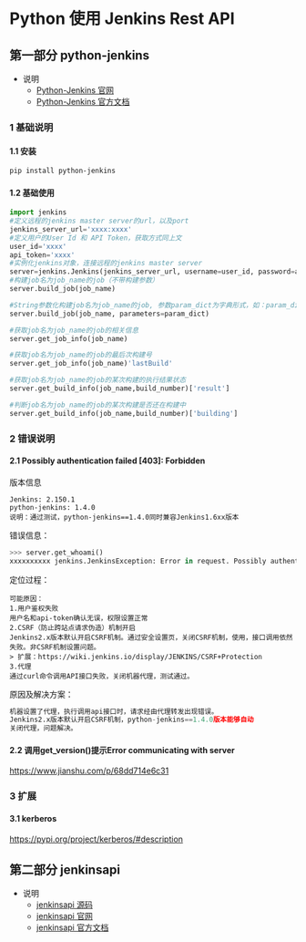 # Python 使用 Jenkins Rest API

## 第一部分 python-jenkins

* 说明
  * [Python-Jenkins 官网](https://pypi.python.org/pypi/python-jenkins/)
  * [Python-Jenkins 官方文档](https://python-jenkins.readthedocs.io/en/latest/api.html)

### 1 基础说明

#### 1.1 安装

```bash
pip install python-jenkins
```

#### 1.2 基础使用

```python
import jenkins
#定义远程的jenkins master server的url，以及port
jenkins_server_url='xxxx:xxxx'
#定义用户的User Id 和 API Token，获取方式同上文
user_id='xxxx'
api_token='xxxx'
#实例化jenkins对象，连接远程的jenkins master server
server=jenkins.Jenkins(jenkins_server_url, username=user_id, password=api_token)
#构建job名为job_name的job（不带构建参数）
server.build_job(job_name)

#String参数化构建job名为job_name的job, 参数param_dict为字典形式，如：param_dict= {"param1"：“value1”， “param2”：“value2”} 
server.build_job(job_name, parameters=param_dict)

#获取job名为job_name的job的相关信息
server.get_job_info(job_name)

#获取job名为job_name的job的最后次构建号
server.get_job_info(job_name)'lastBuild'

#获取job名为job_name的job的某次构建的执行结果状态
server.get_build_info(job_name,build_number)['result']　　   

#判断job名为job_name的job的某次构建是否还在构建中
server.get_build_info(job_name,build_number)['building']
```

### 2 错误说明

#### 2.1 Possibly authentication failed [403]: Forbidden

版本信息

```
Jenkins: 2.150.1
python-jenkins: 1.4.0
说明：通过测试，python-jenkins==1.4.0同时兼容Jenkins1.6xx版本
```

错误信息：

```python
>>> server.get_whoami()
xxxxxxxxxx jenkins.JenkinsException: Error in request. Possibly authentication failed [403]: Forbidden
```

定位过程：

```
可能原因：
1.用户鉴权失败
用户名和api-token确认无误，权限设置正常
2.CSRF（防止跨站点请求伪造）机制开启
Jenkins2.x版本默认开启CSRF机制。通过安全设置页，关闭CSRF机制，使用，接口调用依然失败。非CSRF机制设置问题。
> 扩展：https://wiki.jenkins.io/display/JENKINS/CSRF+Protection
3.代理
通过curl命令调用API接口失败，关闭机器代理，测试通过。
```

原因及解决方案：

```python
机器设置了代理，执行调用api接口时，请求经由代理转发出现错误。
Jenkins2.x版本默认开启CSRF机制，python-jenkins==1.4.0版本能够自动
关闭代理，问题解决。
```

#### 2.2 调用get_version()提示Error communicating with server

https://www.jianshu.com/p/68dd714e6c31

### 3 扩展

#### 3.1 kerberos

https://pypi.org/project/kerberos/#description

## 第二部分 jenkinsapi

- 说明
  - [jenkinsapi 源码](https://github.com/pycontribs/jenkinsapi)
  - [jenkinsapi 官网](https://pypi.org/project/jenkinsapi/)
  - [jenkinsapi 官方文档](https://jenkinsapi.readthedocs.io/en/latest/index.html)

